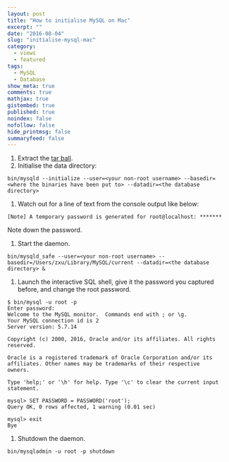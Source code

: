 ```yaml
---
layout: post
title: "How to initialise MySQL on Mac"
excerpt: ""
date: "2016-08-04"
slug: "initialise-mysql-mac"
category: 
  - views
  - featured
tags:
  - MySQL
  - Database
show_meta: true
comments: true
mathjax: true
gistembed: true
published: true
noindex: false
nofollow: false
hide_printmsg: false
summaryfeed: false
---
```

1. Extract the [tar ball](http://dev.mysql.com/get/Downloads/MySQL-5.7/mysql-5.7.14-osx10.11-x86_64.tar).
1. Initialise the data directory:
~~~~~~~~~
bin/mysqld --initialize --user=<your non-root username> --basedir=<where the binaries have been put to> --datadir=<the database directory>
~~~~~~~~~
 
1. Watch out for a line of text from the console output like below:

 ~~~~
 [Note] A temporary password is generated for root@localhost: *******
 ~~~~
 
 Note down the password.
1. Start the daemon.

 ~~~~
 bin/mysqld_safe --user=<your non-root username> --basedir=/Users/zxu/Library/MySQL/current --datadir=<the database directory> &
 ~~~~
 
1. Launch the interactive SQL shell, give it the password you captured before, and change the root password.

 ~~~~
 $ bin/mysql -u root -p
 Enter password: 
 Welcome to the MySQL monitor.  Commands end with ; or \g.
 Your MySQL connection id is 2
 Server version: 5.7.14
 
 Copyright (c) 2000, 2016, Oracle and/or its affiliates. All rights reserved.
 
 Oracle is a registered trademark of Oracle Corporation and/or its
affiliates. Other names may be trademarks of their respective
owners.
 
 Type 'help;' or '\h' for help. Type '\c' to clear the current input statement.
 
 mysql> SET PASSWORD = PASSWORD('root');
 Query OK, 0 rows affected, 1 warning (0.01 sec)
 
 mysql> exit
 Bye
 ~~~~
 
1. Shutdown the daemon.

 ~~~~
 bin/mysqladmin -u root -p shutdown
 ~~~~
 
 
